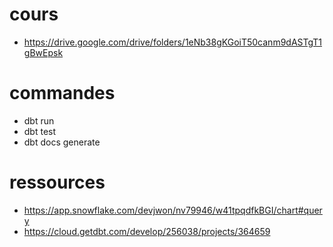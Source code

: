 # cours 
- https://drive.google.com/drive/folders/1eNb38gKGoiT50canm9dASTgT1gBwEpsk


# commandes
- dbt run
- dbt test
- dbt docs generate


# ressources
- https://app.snowflake.com/devjwon/nv79946/w41tpqdfkBGI/chart#query
- https://cloud.getdbt.com/develop/256038/projects/364659
